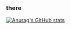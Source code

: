 ### there 
[![Anurag's GitHub stats](https://github-readme-stats.vercel.app/api?username=salahahsraf253)](https://github.com/anuraghazra/github-readme-stats)
